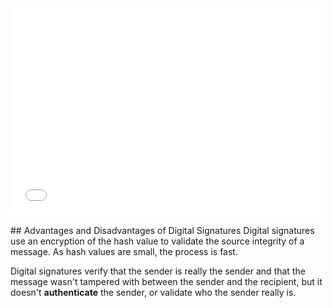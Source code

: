 

<div>
  <iframe src="//player.vimeo.com/video/222887386" width="500" height="330" frameborder="0" webkitallowfullscreen mozallowfullscreen allowfullscreen></iframe>
</div>

<br>
## Advantages and Disadvantages of Digital Signatures
Digital signatures use an encryption of the hash value to validate the source integrity of a message.  As hash values are small, the process is fast.

Digital signatures verify that the sender is really the sender and that the message wasn't tampered with between the sender and the recipient, but it doesn't **authenticate** the sender, or validate who the sender really is.

